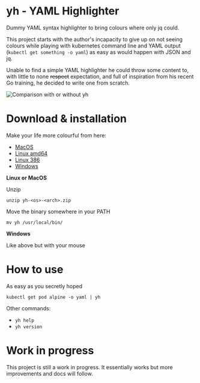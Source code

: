 # yh - YAML Highlighter

Dummy YAML syntax highlighter to bring colours where only jq could.

This project starts with the author's incapacity to give up on not seeing colours while playing with kubernetes command line and YAML output (`kubectl get something -o yaml`) as easy as would happen with JSON and jq.

Unable to find a simple YAML highlighter he could throw some content to, with little to none ~~respect~~ expectation, and full of inspiration from his recent Go training, he decided to write one from scratch.

![Comparison with or without yh](https://raw.githubusercontent.com/andreazorzetto/yh/master/images/comparison.png)

# Download & installation

Make your life more colourful from here:

- [MacOS](https://github.com/andreazorzetto/yh/releases/download/v0.2.0/yh-osx-amd64.zip)
- [Linux amd64](https://github.com/andreazorzetto/yh/releases/download/v0.2.0/yh-linux-amd64.zip)
- [Linux 386](https://github.com/andreazorzetto/yh/releases/download/v0.2.0/yh-linux-386.zip)
- [Windows](https://github.com/andreazorzetto/yh/releases/download/v0.2.0/yh-win-amd64.zip)

**Linux or MacOS**

Unzip

`unzip yh-<os>-<arch>.zip`

Move the binary somewhere in your PATH

`mv yh /usr/local/bin/`

**Windows**

Like above but with your mouse

# How to use

As easy as you secretly hoped

`kubectl get pod alpine -o yaml | yh`

Other commands:

- `yh help`
- `yh version`

# Work in progress

This project is still a work in progress. It essentially works but more improvements and docs will follow. 
